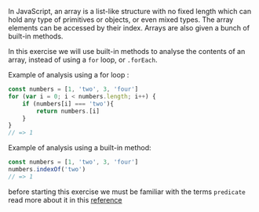 In JavaScript, an array is a list-like structure with no fixed length which can hold any type of primitives or objects, or even mixed types. The array elements can be accessed by their index. Arrays are also given a bunch of built-in methods.

In this exercise we will use built-in methods to analyse the contents of an array, instead of using a `for` loop, or `.forEach`.

Example of analysis using a for loop :

```javascript
const numbers = [1, 'two', 3, 'four']
for (var i = 0; i < numbers.length; i++) {
    if (numbers[i] === 'two'){
        return numbers.[i]
    }
}
// => 1
```

Example of analysis using a built-in method:

```javascript
const numbers = [1, 'two', 3, 'four']
numbers.indexOf('two')
// => 1
```

before starting this exercise we must be familiar with the terms `predicate` read more about it in this [reference][predicate_in_programming]

[predicate_in_programming]: https://derk-jan.com/2020/05/predicate/
